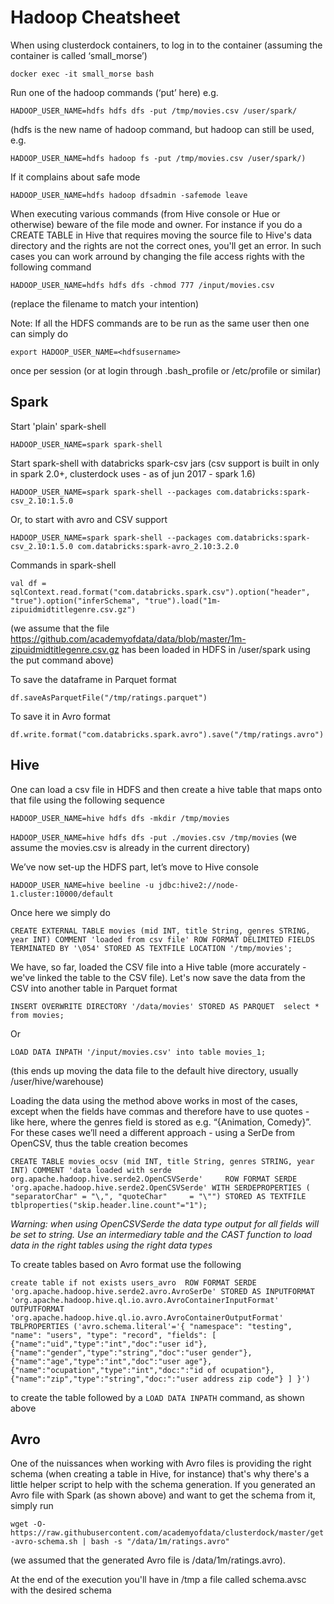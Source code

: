 # Hadoop Cheatsheet
 
When using clusterdock containers, to log in to the container (assuming the container is called ‘small_morse’)

`docker exec -it small_morse bash`
 
Run one of the hadoop commands (‘put’ here) e.g.

`HADOOP_USER_NAME=hdfs hdfs dfs -put /tmp/movies.csv /user/spark/`

(hdfs is the new name of hadoop command, but hadoop can still be used, e.g.

`HADOOP_USER_NAME=hdfs hadoop fs -put /tmp/movies.csv /user/spark/)`
 
If it complains about safe mode

`HADOOP_USER_NAME=hdfs hadoop dfsadmin -safemode leave`

When executing various commands (from Hive console or Hue or otherwise) beware of the file mode and owner. For instance if you do a CREATE TABLE in Hive that requires moving the source file to Hive's data directory and the rights are not the correct ones, you'll get an error. In such cases you can work arround by changing the file access rights with the following command

`HADOOP_USER_NAME=hdfs hdfs dfs -chmod 777 /input/movies.csv`

(replace the filename to match your intention)

 
Note: If all the HDFS commands are to be run as the same user then one can simply do

`export HADOOP_USER_NAME=<hdfsusername>`

once per session (or at login through .bash_profile or /etc/profile or similar)

## Spark

Start 'plain' spark-shell

`HADOOP_USER_NAME=spark spark-shell`
 
 
Start spark-shell with databricks spark-csv jars (csv support is built in only in spark 2.0+, clusterdock uses - as of jun 2017 - spark 1.6)
 
`HADOOP_USER_NAME=spark spark-shell --packages com.databricks:spark-csv_2.10:1.5.0`
 
Or, to start with avro and CSV support
 
`HADOOP_USER_NAME=spark spark-shell --packages com.databricks:spark-csv_2.10:1.5.0 com.databricks:spark-avro_2.10:3.2.0`
 
Commands in spark-shell

`val df = sqlContext.read.format("com.databricks.spark.csv").option("header", "true").option("inferSchema", "true").load("1m-zipuidmidtitlegenre.csv.gz")`
 
(we assume that the file https://github.com/academyofdata/data/blob/master/1m-zipuidmidtitlegenre.csv.gz has been loaded in HDFS in /user/spark using the put command above)
 
 
To save the dataframe in Parquet format

`df.saveAsParquetFile("/tmp/ratings.parquet")`
 
To save it in Avro format

`df.write.format("com.databricks.spark.avro").save("/tmp/ratings.avro")`
 
 
## Hive
 
One can load a csv file in HDFS and then create a hive table that maps onto that file using the following sequence
 
`HADOOP_USER_NAME=hive hdfs dfs -mkdir /tmp/movies`
 
`HADOOP_USER_NAME=hive hdfs dfs -put ./movies.csv /tmp/movies`
(we assume the movies.csv is already in the current directory)
 
We’ve now set-up the HDFS part, let’s move to Hive console
 
`HADOOP_USER_NAME=hive beeline -u jdbc:hive2://node-1.cluster:10000/default`
 
Once here we simply do
 
`CREATE EXTERNAL TABLE movies (mid INT, title String, genres STRING, year INT) COMMENT 'loaded from csv file' ROW FORMAT DELIMITED FIELDS TERMINATED BY '\054' STORED AS TEXTFILE LOCATION '/tmp/movies';`

We have, so far, loaded the CSV file into a Hive table (more accurately - we've linked the table to the CSV file). Let's now save the data from the CSV into another table in Parquet format
 
`INSERT OVERWRITE DIRECTORY '/data/movies'
STORED AS PARQUET 
select * from movies;`
 
Or 
 
`LOAD DATA INPATH '/input/movies.csv' into table movies_1;`

(this ends up moving the data file to the default hive directory, usually /user/hive/warehouse)
 
Loading the data using the method above works in most of the cases, except when the fields have commas and therefore have to use quotes - like here, where the genres field is stored as e.g. “{Animation, Comedy}”. For these cases we’ll need a different approach - using a SerDe from OpenCSV, thus the table creation becomes
 
`CREATE TABLE movies_ocsv (mid INT, title String, genres STRING, year INT)
COMMENT 'data loaded with serde org.apache.hadoop.hive.serde2.OpenCSVSerde'    
ROW FORMAT SERDE 'org.apache.hadoop.hive.serde2.OpenCSVSerde'
WITH SERDEPROPERTIES ( "separatorChar" = "\,", "quoteChar"     = "\"")
STORED AS TEXTFILE tblproperties("skip.header.line.count"="1");`

*Warning: when using OpenCSVSerde the data type output for all fields will be set to string. Use an intermediary table and the CAST function to load data in the right tables using the right data types*

To create tables based on Avro format use the following 

`create table if not exists users_avro 
ROW FORMAT
SERDE 'org.apache.hadoop.hive.serde2.avro.AvroSerDe'
STORED AS
INPUTFORMAT 'org.apache.hadoop.hive.ql.io.avro.AvroContainerInputFormat'
OUTPUTFORMAT 'org.apache.hadoop.hive.ql.io.avro.AvroContainerOutputFormat'
TBLPROPERTIES ('avro.schema.literal'='{
  "namespace": "testing",
  "name": "users",
  "type": "record",
  "fields": [
    {"name":"uid","type":"int","doc":"user id"},
    {"name":"gender","type":"string","doc":"user gender"},
    {"name":"age","type":"int","doc":"user age"},
    {"name":"ocupation","type":"int","doc:":"id of ocupation"},
    {"name":"zip","type":"string","doc:":"user address zip code"}
  ]
}')
`

to create the table followed by a `LOAD DATA INPATH` command, as shown above

## Avro

One of the nuissances when working with Avro files is providing the right schema (when creating a table in Hive, for instance) that's why there's a little helper script to help with the schema generation. 
If you generated an Avro file with Spark (as shown above) and want to get the schema from it, simply run

`wget -O- https://raw.githubusercontent.com/academyofdata/clusterdock/master/get-avro-schema.sh | bash -s "/data/1m/ratings.avro"`

(we assumed that the generated Avro file is /data/1m/ratings.avro).

At the end of the execution you'll have in /tmp a file called schema.avsc with the desired schema

